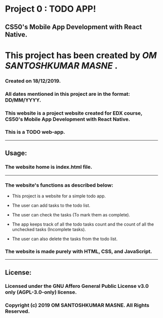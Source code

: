 # Project 0 : TODO APP!

## CS50's Mobile App Development with React Native.

# This project has been created by ***OM SANTOSHKUMAR MASNE*** .

### Created on 18/12/2019.
### All dates mentioned in this project are in the format: DD/MM/YYYY.

### This website is a project website created for EDX course, CS50's Mobile App Development with React Native.

### This is a TODO web-app.

---

## Usage:

### The website home is index.html file.

---

### The website's functions as described below:

* This project is a website for a simple todo app.

* The user can add tasks to the todo list.

* The user can check the tasks (To mark them as complete).

* The app keeps track of all the todo tasks count and the count of all the unchecked tasks (Incomplete tasks).

* The user can also delete the tasks from the todo list.

### The website is made purely with HTML, CSS, and JavaScript.

---

## License:
### Licensed under the GNU Affero General Public License v3.0 only (AGPL-3.0-only) license.
### Copyright (c) 2019 OM SANTOSHKUMAR MASNE. All Rights Reserved.

